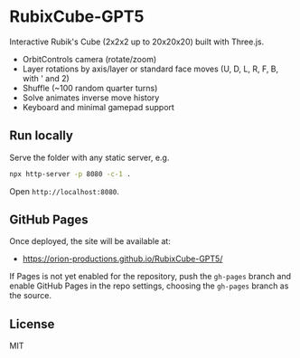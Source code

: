 # RubixCube-GPT5

Interactive Rubik's Cube (2x2x2 up to 20x20x20) built with Three.js.

- OrbitControls camera (rotate/zoom)
- Layer rotations by axis/layer or standard face moves (U, D, L, R, F, B, with ' and 2)
- Shuffle (~100 random quarter turns)
- Solve animates inverse move history
- Keyboard and minimal gamepad support

## Run locally

Serve the folder with any static server, e.g.

```bash
npx http-server -p 8080 -c-1 .
```

Open `http://localhost:8080`.

## GitHub Pages

Once deployed, the site will be available at:

- https://orion-productions.github.io/RubixCube-GPT5/

If Pages is not yet enabled for the repository, push the `gh-pages` branch and
enable GitHub Pages in the repo settings, choosing the `gh-pages` branch as the source.

## License

MIT
